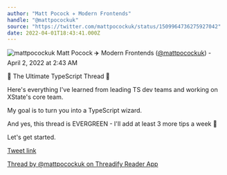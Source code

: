 ```yaml
---
author: "Matt Pocock ✈️ Modern Frontends"
handle: "@mattpocockuk"
source: "https://twitter.com/mattpocockuk/status/1509964736275927042"
date: 2022-04-01T18:43:41.000Z
---
```


![mattpocockuk](https://pbs.twimg.com/profile_images/1666460461884211204/SmBm505D_normal.jpg)
Matt Pocock ✈️ Modern Frontends ([@mattpocockuk](https://twitter.com/mattpocockuk)) - April 2, 2022 at 2:43 AM

🧵 The Ultimate TypeScript Thread 🧵

Here's everything I've learned from leading TS dev teams and working on XState's core team.

My goal is to turn you into a TypeScript wizard.

And yes, this thread is EVERGREEN - I'll add at least 3 more tips a week 🚀

Let's get started.

[Tweet link](https://twitter.com/mattpocockuk/status/1509964736275927042)

[Thread by @mattpocockuk on Threadify Reader App](https://threadify.productsway.com/thread/1509964736275927042)
